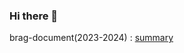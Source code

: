 ### Hi there 👋

brag-document(2023-2024) : [summary](https://github.com/boomtnt2843/brag-documents/blob/main/README.md)
<!--
**boomtnt2843/boomtnt2843** is a ✨ _special_ ✨ repository because its `README.md` (this file) appears on your GitHub profile.

Here are some ideas to get you started:

- 🔭 I’m currently working on ...
- 🌱 I’m currently learning ...
- 👯 I’m looking to collaborate on ...
- 🤔 I’m looking for help with ...
- 💬 Ask me about ...
- 📫 How to reach me: ...
- 😄 Pronouns: ...
- ⚡ Fun fact: ...
-->
